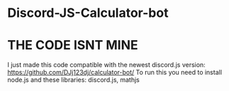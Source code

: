 # Discord-JS-Calculator-bot 
# THE CODE ISNT MINE
I just made this code compatible with the newest discord.js version: https://github.com/DJj123dj/calculator-bot/
To run this you need to install node.js and these libraries:
discord.js, mathjs
